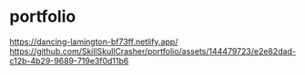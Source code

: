 # portfolio


https://dancing-lamington-bf73ff.netlify.app/
https://github.com/SkillSkullCrasher/portfolio/assets/144479723/e2e82dad-c12b-4b29-9689-719e3f0d11b6

